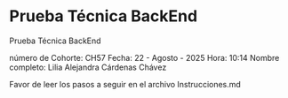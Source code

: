 # Prueba Técnica BackEnd

Prueba Técnica BackEnd

número de Cohorte: CH57
Fecha: 22 - Agosto - 2025
Hora: 10:14
Nombre completo: Lilia Alejandra Cárdenas Chávez

Favor de leer los pasos a seguir en el archivo Instrucciones.md
